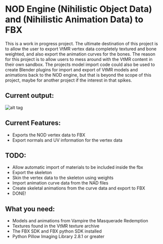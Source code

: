 # NOD Engine (Nihilistic Object Data) and (Nihilistic Animation Data) to FBX

This is a work in progress project. The ultimate destination of this project is to allow the user to export VtMR
vertex data completely textured and bone weighted, and also export the animation curves for the bones. The reason for this
project is to allow users to mess around with the VtMR content in their own sandbox. The projects model import code could
also be used to create Blender plugins for import and export of VtMR models and animations back to the NOD engine, but that
is beyond the scope of this project, maybe for another project if the interest in that spikes.

## Current output:
![alt tag](http://s30.postimg.org/8x5v8ymgx/vamp_model.png)

## Current Features:
- Exports the NOD vertex data to FBX
- Export normals and UV information for the vertex data

## TODO:
- Allow automatic import of materials to be included inside the fbx
- Export the skeleton
- Skin the vertex data to the skeleton using weights
- Import animation curve data from the NAD files
- Create skeletal animations from the curve data and export to FBX
- DONE!

## What you need:
- Models and animations from Vampire the Masquerade Redemption
- Textures found in the VtMR texture archive
- The FBX SDK and FBX python SDK installed
- Python Pillow Imaging Library 2.8.1 or greater